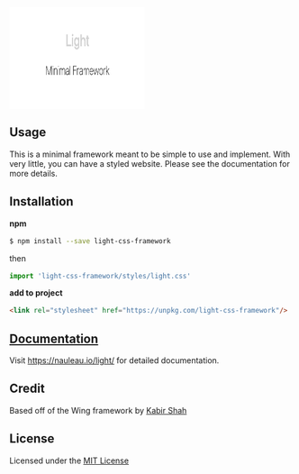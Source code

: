 <img align="center" style="width:240px;height:180px" src="./assets/banner.png">

## Usage

This is a minimal framework meant to be simple to use and implement. With very little, you can have a styled website. Please see the documentation for more details.

## Installation

**npm**

```sh
$ npm install --save light-css-framework
```
then

```js
import 'light-css-framework/styles/light.css'
```

**add to project**

```html
<link rel="stylesheet" href="https://unpkg.com/light-css-framework"/>
```

## [Documentation](https://nauleau.io/light/)

Visit https://nauleau.io/light/ for detailed documentation.

## Credit

Based off of the Wing framework by [Kabir Shah](https://kabir.sh)

## License

Licensed under the [MIT License](/license)